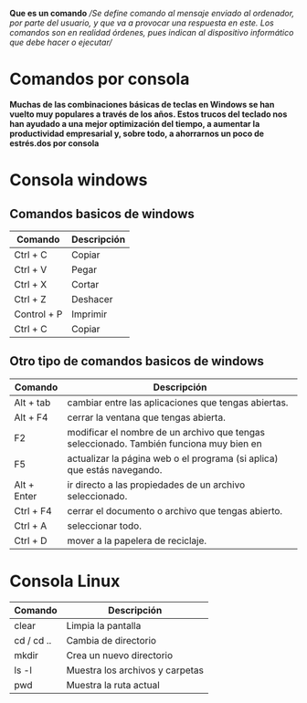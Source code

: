 **Que es un comando** 
*/Se define comando al mensaje enviado al ordenador, por parte del usuario, y que va a provocar una respuesta en este. Los comandos son en realidad órdenes, pues indican al dispositivo informático que debe hacer o ejecutar/*

# Comandos por consola
**Muchas de las combinaciones básicas de teclas en Windows se han vuelto muy populares a través de los años. Estos trucos del teclado nos han ayudado a una mejor optimización del tiempo, a aumentar la productividad empresarial y, sobre todo, a ahorrarnos un poco de estrés.dos por consola**  

# Consola windows
## Comandos basicos de windows 
| Comando | Descripción |
| --- | --- |
|Ctrl + C | Copiar |
|Ctrl + V | Pegar |
|Ctrl + X | Cortar |
|Ctrl + Z | Deshacer |
|Control + P | Imprimir |
|Ctrl + C | Copiar |

## Otro tipo de comandos basicos de windows
| Comando | Descripción |
| --- | --- |
|Alt + tab | cambiar entre las aplicaciones que tengas abiertas. |
|Alt + F4 | cerrar la ventana que tengas abierta. |
|F2 | modificar el nombre de un archivo que tengas seleccionado. También funciona muy bien en |Excel para modificar una celda|
|F5 | actualizar la página web o el programa (si aplica) que estás navegando. |
|Alt + Enter | ir directo a las propiedades de un archivo seleccionado. |
|Ctrl + F4 | cerrar el documento o archivo que tengas abierto. |
|Ctrl + A | seleccionar todo. |
|Ctrl + D | mover a la papelera de reciclaje. |


# Consola Linux

| Comando | Descripción |
| --- | --- |
| clear | Limpia la pantalla |
| cd / cd .. | Cambia de directorio |
| mkdir | Crea un nuevo directorio |
| ls -l | Muestra los archivos y carpetas |
| pwd | Muestra la ruta actual |
